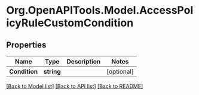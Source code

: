 # Org.OpenAPITools.Model.AccessPolicyRuleCustomCondition

## Properties

Name | Type | Description | Notes
------------ | ------------- | ------------- | -------------
**Condition** | **string** |  | [optional] 

[[Back to Model list]](../README.md#documentation-for-models) [[Back to API list]](../README.md#documentation-for-api-endpoints) [[Back to README]](../README.md)

